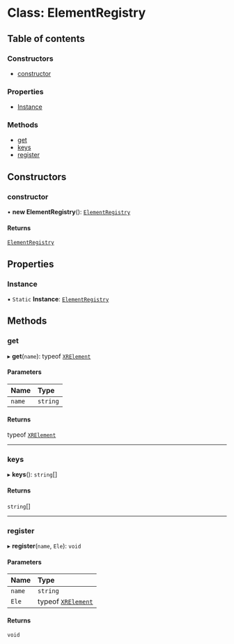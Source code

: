 # Class: ElementRegistry

## Table of contents

### Constructors

- [constructor](ElementRegistry.md#constructor)

### Properties

- [Instance](ElementRegistry.md#instance)

### Methods

- [get](ElementRegistry.md#get)
- [keys](ElementRegistry.md#keys)
- [register](ElementRegistry.md#register)

## Constructors

### constructor

• **new ElementRegistry**(): [`ElementRegistry`](ElementRegistry.md)

#### Returns

[`ElementRegistry`](ElementRegistry.md)

## Properties

### Instance

▪ `Static` **Instance**: [`ElementRegistry`](ElementRegistry.md)

## Methods

### get

▸ **get**(`name`): typeof [`XRElement`](XRElement.md)

#### Parameters

| Name | Type |
| :------ | :------ |
| `name` | `string` |

#### Returns

typeof [`XRElement`](XRElement.md)

___

### keys

▸ **keys**(): `string`[]

#### Returns

`string`[]

___

### register

▸ **register**(`name`, `Ele`): `void`

#### Parameters

| Name | Type |
| :------ | :------ |
| `name` | `string` |
| `Ele` | typeof [`XRElement`](XRElement.md) |

#### Returns

`void`
